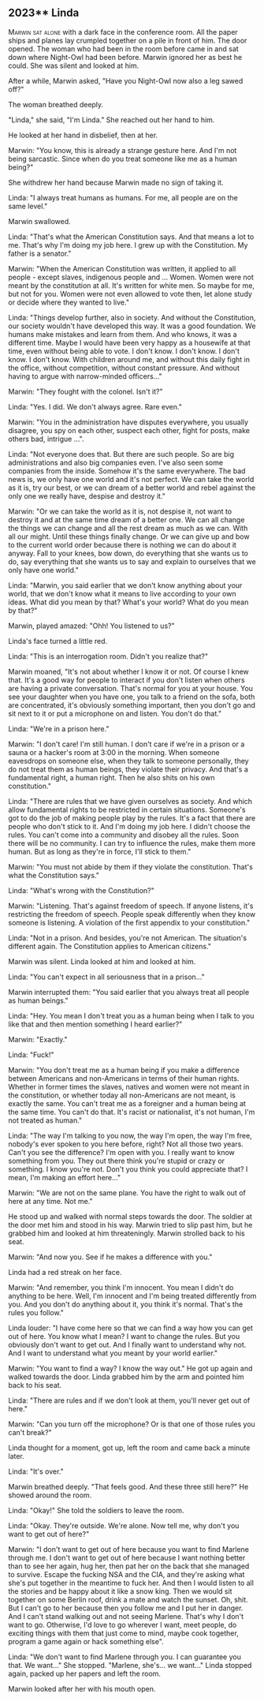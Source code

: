 
## **2023**** Linda

<span style="font-variant:small-caps;">Marwin sat alone</span> with a dark face in the conference room.
All the paper ships and planes lay crumpled together on a pile in front of him.
The door opened.
The woman who had been in the room before came in and sat down where Night-Owl had been before.
Marwin ignored her as best he could.
She was silent and looked at him.

After a while, Marwin asked, "Have you Night-Owl now also a leg sawed off?"

The woman breathed deeply.

"Linda," she said, "I'm Linda."
She reached out her hand to him.

He looked at her hand in disbelief, then at her.

Marwin: "You know, this is already a strange gesture here.
And I'm not being sarcastic.
Since when do you treat someone like me as a human being?"

She withdrew her hand because Marwin made no sign of taking it.

Linda: "I always treat humans as humans.
For me, all people are on the same level."

Marwin swallowed.

Linda: "That's what the American Constitution says.
And that means a lot to me.
That's why I'm doing my job here.
I grew up with the Constitution.
My father is a senator."

Marwin: "When the American Constitution was written, it applied to all people - except slaves, indigenous people and ... Women.
Women were not meant by the constitution at all.
It's written for white men.
So maybe for me, but not for you.
Women were not even allowed to vote then, let alone study or decide where they wanted to live."

Linda: "Things develop further, also in society.
And without the Constitution, our society wouldn't have developed this way.
It was a good foundation.
We humans make mistakes and learn from them.
And who knows, it was a different time.
Maybe I would have been very happy as a housewife at that time, even without being able to vote.
I don't know. I don't know. I don't know. I don't know.
With children around me, and without this daily fight in the office, without competition, without constant pressure.
And without having to argue with narrow-minded officers..."

Marwin: "They fought with the colonel.
Isn't it?"

Linda: "Yes.
I did.
We don't always agree.
Rare even."

Marwin: "You in the administration have disputes everywhere, you usually disagree, you spy on each other, suspect each other, fight for posts, make others bad, intrigue ...".

Linda: "Not everyone does that.
But there are such people.
So are big administrations and also big companies even.
I've also seen some companies from the inside.
Somehow it's the same everywhere.
The bad news is, we only have one world and it's not perfect.
We can take the world as it is, try our best, or we can dream of a better world and rebel against the only one we really have, despise and destroy it."

Marwin: "Or we can take the world as it is, not despise it, not want to destroy it and at the same time dream of a better one.
We can all change the things we can change and all the rest dream as much as we can.
With all our might.
Until these things finally change.
Or we can give up and bow to the current world order because there is nothing we can do about it anyway.
Fall to your knees, bow down, do everything that she wants us to do, say everything that she wants us to say and explain to ourselves that we only have one world."

Linda: "Marwin, you said earlier that we don't know anything about your world, that we don't know what it means to live according to your own ideas.
What did you mean by that?
What's your world?
What do you mean by that?"

Marwin, played amazed: "Ohh!
You listened to us?"

Linda's face turned a little red.

Linda: "This is an interrogation room. Didn't you realize that?"

Marwin moaned, "It's not about whether I know it or not.
Of course I knew that.
It's a good way for people to interact if you don't listen when others are having a private conversation.
That's normal for you at your house.
You see your daughter when you have one, you talk to a friend on the sofa, both are concentrated, it's obviously something important, then you don't go and sit next to it or put a microphone on and listen.
You don't do that."

Linda: "We're in a prison here."

Marwin: "I don't care!
I'm still human.
I don't care if we're in a prison or a sauna or a hacker's room at 3:00 in the morning.
When someone eavesdrops on someone else, when they talk to someone personally, they do not treat them as human beings, they violate their privacy.
And that's a fundamental right, a human right.
Then he also shits on his own constitution."

Linda: "There are rules that we have given ourselves as society.
And which allow fundamental rights to be restricted in certain situations.
Someone's got to do the job of making people play by the rules.
It's a fact that there are people who don't stick to it.
And I'm doing my job here.
I didn't choose the rules.
You can't come into a community and disobey all the rules.
Soon there will be no community.
I can try to influence the rules, make them more human.
But as long as they're in force, I'll stick to them."

Marwin: "You must not abide by them if they violate the constitution.
That's what the Constitution says."

Linda: "What's wrong with the Constitution?"

Marwin: "Listening.
That's against freedom of speech.
If anyone listens, it's restricting the freedom of speech.
People speak differently when they know someone is listening.
A violation of the first appendix to your constitution."

Linda: "Not in a prison.
And besides, you're not American.
The situation's different again.
The Constitution applies to American citizens."

Marwin was silent.
Linda looked at him and looked at him.

Linda: "You can't expect in all seriousness that in a prison..."

Marwin interrupted them: "You said earlier that you always treat all people as human beings."

Linda: "Hey.
You mean I don't treat you as a human being when I talk to you like that and then mention something I heard earlier?"

Marwin: "Exactly."

Linda: "Fuck!"

Marwin: "You don't treat me as a human being if you make a difference between Americans and non-Americans in terms of their human rights.
Whether in former times the slaves, natives and women were not meant in the constitution, or whether today all non-Americans are not meant, is exactly the same.
You can't treat me as a foreigner and a human being at the same time.
You can't do that.
It's racist or nationalist, it's not human, I'm not treated as human."

Linda: "The way I'm talking to you now, the way I'm open, the way I'm free, nobody's ever spoken to you here before, right?
Not all those two years.
Can't you see the difference?
I'm open with you.
I really want to know something from you.
They out there think you're stupid or crazy or something.
I know you're not.
Don't you think you could appreciate that?
I mean, I'm making an effort here..."

Marwin: "We are not on the same plane.
You have the right to walk out of here at any time.
Not me."

He stood up and walked with normal steps towards the door.
The soldier at the door met him and stood in his way.
Marwin tried to slip past him, but he grabbed him and looked at him threateningly.
Marwin strolled back to his seat.

Marwin: "And now you.
See if he makes a difference with you."

Linda had a red streak on her face.

Marwin: "And remember, you think I'm innocent.
You mean I didn't do anything to be here.
Well, I'm innocent and I'm being treated differently from you.
And you don't do anything about it, you think it's normal.
That's the rules you follow."

Linda louder: "I have come here so that we can find a way how you can get out of here.
You know what I mean?
I want to change the rules.
But you obviously don't want to get out.
And I finally want to understand why not.
And I want to understand what you meant by your world earlier."

Marwin: "You want to find a way?
I know the way out." He got up again and walked towards the door.
Linda grabbed him by the arm and pointed him back to his seat.

Linda: "There are rules and if we don't look at them, you'll never get out of here."

Marwin: "Can you turn off the microphone?
Or is that one of those rules you can't break?"

Linda thought for a moment, got up, left the room and came back a minute later.

Linda: "It's over."

Marwin breathed deeply.
"That feels good.
And these three still here?" He showed around the room.

Linda: "Okay!" She told the soldiers to leave the room.

Linda: "Okay.
They're outside.
We're alone.
Now tell me, why don't you want to get out of here?"

Marwin: "I don't want to get out of here because you want to find Marlene through me.
I don't want to get out of here because I want nothing better than to see her again, hug her, then pat her on the back that she managed to survive.
Escape the fucking NSA and the CIA, and they're asking what she's put together in the meantime to fuck her.
And then I would listen to all the stories and be happy about it like a snow king.
Then we would sit together on some Berlin roof, drink a mate and watch the sunset.
Oh, shit.
But I can't go to her because then you follow me and I put her in danger.
And I can't stand walking out and not seeing Marlene.
That's why I don't want to go.
Otherwise, I'd love to go wherever I want, meet people, do exciting things with them that just come to mind, maybe cook together, program a game again or hack something else".

Linda: "We don't want to find Marlene through you.
I can guarantee you that.
We want..." She stopped.
"Marlene, she's... we want..." Linda stopped again, packed up her papers and left the room.

Marwin looked after her with his mouth open.

